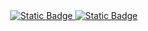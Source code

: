 <div align="center">
<a href="https://kaneesell.github.io/Funcionalidades/" target="_blank">
<img alt="Static Badge" src="https://capsule-render.vercel.app/api?type=waving&height=200&color=gradient&text=Funcionalidades">
<img alt="Static Badge" src="https://img.shields.io/badge/Ir_para_P%C3%A1gina-Funcionalidades-brightgreen?link=https%3A%2F%2Fkaneesell.github.io%2FFuncionalidades%2F">
</a>
</div>
